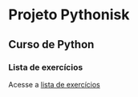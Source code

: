 # Projeto Pythonisk

## Curso de Python

### Lista de exercícios

Acesse a [lista de exercícios](src/lista.md)
